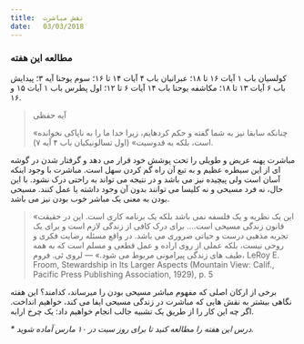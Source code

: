 ```yaml
---
title:  نقش مباشرت
date:   03/03/2018
---
```


### مطالعه این هفته
کولسیان باب ۱ آیات ۱۶ تا ۱۸؛ عبرانیان باب ۴ آیات ۱۴ تا ۱۶؛ سوم یوحنا آیه ۳؛ پیدایش باب ۶ آیات ۱۳ تا ۱۸؛ مکاشفه یوحنا باب ۱۴ آیات ۶ تا ۱۲؛ اول پطرس باب ۱ آیات ۱۵ و ۱۶.

> <p>آیه حفظی</p>
> «چنانکه سابقا نیز به شما گفته و حکم کردهایم، زیرا خدا ما را به ناپاکی نخوانده است، بلکه به قدوسیت» (اول تسالونیکیان باب ۴ آیه ۷).

مباشرت پهنه عریض و طویلی را تحت پوشش خود قرار می دهد و گرفتار شدن در گوشه ای از این سیطره عظیم و به تبع آن راه گم کردن سهل است. مباشرت با وجود اینکه آسان است ولی پیچیده نیز می باشد و در نتیجه می تواند به راحتی درک نشود. با این حال، نه فرد مسیحی و نه کلیسا می توانند بدون آن وجود داشته یا عمل کنند. مسیحی بودن به معنی یک مباشر خوب بودن نیز می باشد.

> <p></p>
> «این یک نظریه و یک فلسفه نمی باشد بلکه یک برنامه کاری است. این در حقیقت قانون زندگی مسیحی است.... برای درک کافی از زندگی لازم است و برای یک تجربه مذهبی درست و حیاتی ضروری می باشد. در واقع مسئله رضایت فکری و روحی نیست، بلکه عملی از روی اراده و عمل قطعی و مسلم است که به همه طیف های زندگی پیرامونی مربوط می شود.» — لروی ئی. فروم، LeRoy E. Froom, Stewardship in Its Larger Aspects (Mountain View: Calif., Pacific Press Publishing Association, 1929), p. 5

برخی از ارکان اصلی که مفهوم مباشر مسیحی بودن را میرساند، کدامند؟ این هفته نگاهی بیشتر به نقش هایی که مباشرت در زندگی مسیحی ایفا می کند، خواهیم انداخت. اگر چه این کار را از طریق یک تشبیه جالب انجام خواهیم داد: یک چرخ ارابه.

_* درس این هفته را مطالعه کنید تا برای روز سبت در ۱۰ مارس آماده شوید._